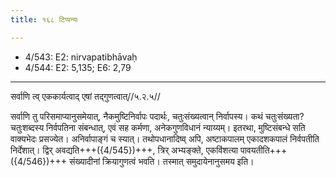 ```yaml
---
title: १६८ टिप्पन्यः

---
```

- 4/543: E2: nirvapatibhāvaḥ
- 4/544: E2: 5,135; E6: 2,79

____________________________________________


सर्वाणि त्व् एककार्यत्वाद् एषां तद्गुणत्वात्//५.२.५//

सर्वाणि तु परिसमाप्यानुसमेयात्, नैकमुष्टिनिर्वापः पदार्थः, चतुःसंख्यत्वान् निर्वापस्य। कथं चतुःसंख्यता? चतुःशब्दस्य निर्वपतिना संबन्धात्, एवं सह कर्मणा, अनेकगुणविधानं न्याय्यम्। इतरथा, मुष्टिसंबन्धे सति वाक्यभेदः प्रसज्येत। अनिर्वापाङ्गं च स्यात्। तथोपधानादिष्व् अपि, अष्टाकपालम् एकादशकपालं निर्वपतीति निर्देशात्। द्विर् अवद्यति+++({4/545})+++, त्रिर् अभ्यङ्क्ते, एकविंशत्या पावयतीति+++({4/546})+++ संख्यादीनां क्रियागुणत्वं भवति। तस्मात् समुदायेनानुसमय इति।
